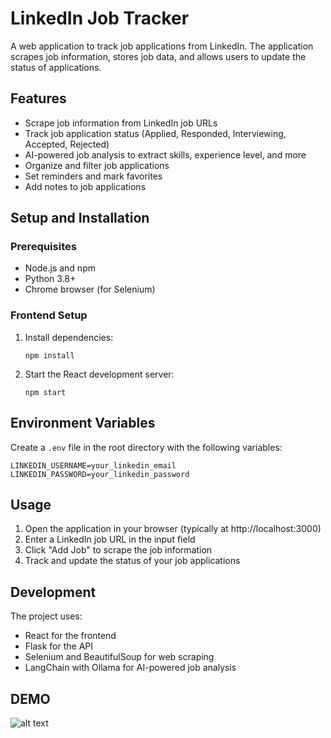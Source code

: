 # LinkedIn Job Tracker

A web application to track job applications from LinkedIn. The application scrapes job information, stores job data, and allows users to update the status of applications.

## Features

- Scrape job information from LinkedIn job URLs
- Track job application status (Applied, Responded, Interviewing, Accepted, Rejected)
- AI-powered job analysis to extract skills, experience level, and more
- Organize and filter job applications
- Set reminders and mark favorites
- Add notes to job applications

## Setup and Installation

### Prerequisites

- Node.js and npm
- Python 3.8+
- Chrome browser (for Selenium)

### Frontend Setup

1. Install dependencies:
   ```
   npm install
   ```

2. Start the React development server:
   ```
   npm start
   ```

## Environment Variables

Create a `.env` file in the root directory with the following variables:

```
LINKEDIN_USERNAME=your_linkedin_email
LINKEDIN_PASSWORD=your_linkedin_password
```

## Usage

1. Open the application in your browser (typically at http://localhost:3000)
2. Enter a LinkedIn job URL in the input field
3. Click "Add Job" to scrape the job information
4. Track and update the status of your job applications

## Development

The project uses:
- React for the frontend
- Flask for the API
- Selenium and BeautifulSoup for web scraping
- LangChain with Ollama for AI-powered job analysis

## DEMO

![alt text](https://github.com/user-attachments/assets/081cf196-4df8-419f-9364-8957077ae2a0)




